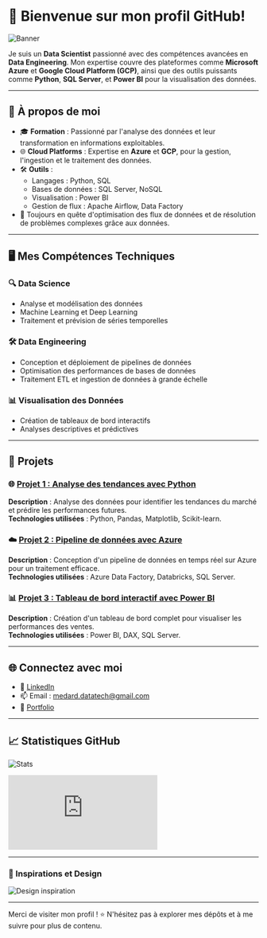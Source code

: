 # 👋 Bienvenue sur mon profil GitHub!

![Banner](https://your-image-link-here.com/banner.jpg)  

Je suis un **Data Scientist** passionné avec des compétences avancées en **Data Engineering**. Mon expertise couvre des plateformes comme **Microsoft Azure** et **Google Cloud Platform (GCP)**, ainsi que des outils puissants comme **Python**, **SQL Server**, et **Power BI** pour la visualisation des données.

---

## 🌟 À propos de moi
- 🎓 **Formation** : Passionné par l'analyse des données et leur transformation en informations exploitables.
- 🌐 **Cloud Platforms** : Expertise en **Azure** et **GCP**, pour la gestion, l'ingestion et le traitement des données.
- 🛠️ **Outils** : 
  - Langages : Python, SQL
  - Bases de données : SQL Server, NoSQL
  - Visualisation : Power BI
  - Gestion de flux : Apache Airflow, Data Factory
- 🚀 Toujours en quête d'optimisation des flux de données et de résolution de problèmes complexes grâce aux données.

---

## 🖥️ Mes Compétences Techniques

### 🔍 Data Science
- Analyse et modélisation des données
- Machine Learning et Deep Learning
- Traitement et prévision de séries temporelles

### 🛠️ Data Engineering
- Conception et déploiement de pipelines de données
- Optimisation des performances de bases de données
- Traitement ETL et ingestion de données à grande échelle

### 📊 Visualisation des Données
- Création de tableaux de bord interactifs
- Analyses descriptives et prédictives

---

## 📂 Projets

### 🌐 [Projet 1 : Analyse des tendances avec Python](https://github.com/username/project1)
**Description** : Analyse des données pour identifier les tendances du marché et prédire les performances futures.  
**Technologies utilisées** : Python, Pandas, Matplotlib, Scikit-learn.

### ☁️ [Projet 2 : Pipeline de données avec Azure](https://github.com/username/project2)
**Description** : Conception d'un pipeline de données en temps réel sur Azure pour un traitement efficace.  
**Technologies utilisées** : Azure Data Factory, Databricks, SQL Server.

### 📊 [Projet 3 : Tableau de bord interactif avec Power BI](https://github.com/username/project3)
**Description** : Création d'un tableau de bord complet pour visualiser les performances des ventes.  
**Technologies utilisées** : Power BI, DAX, SQL Server.

---

## 🌐 Connectez avec moi
- 💼 [LinkedIn](https://www.linkedin.com/in/wilfried-agbamate-a4050a283/)
- 📫 Email : medard.datatech@gmail.com
- 🌟 [Portfolio](https://your-portfolio-link.com)

---

## 📈 Statistiques GitHub
![Stats]((https://github.com/MedwillTech/Medizintechnik/edit/main/README.md))  

![Langues](https://github.com/MedwillTech/Medizintechnik/edit/main/README.md)

---

### 🎨 Inspirations et Design
![Design inspiration](https://your-image-link-here.com/inspiration.jpg)

---

Merci de visiter mon profil ! ⭐ N'hésitez pas à explorer mes dépôts et à me suivre pour plus de contenu.
